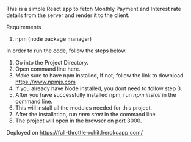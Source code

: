 This is a simple React app to fetch Monthly Payment and Interest rate details from the server and render it to the client.

Requirements
1) npm (node package manager)

In order to run the code, follow the steps below.

1) Go into the Project Directory.
2) Open command line here.
3) Make sure to have npm installed, If not, follow the link to download.  
    https://www.npmjs.com
4) If you already have Node installed, you dont need to follow step 3.
5) After you have successfully installed npm, run *npm install* in the command line.
6) This will install all the modules needed for this project.
7) After the installation, run *npm start* in the command line.
8) The project will open in the browser on port 3000.

Deployed on https://full-throttle-rohit.herokuapp.com/
